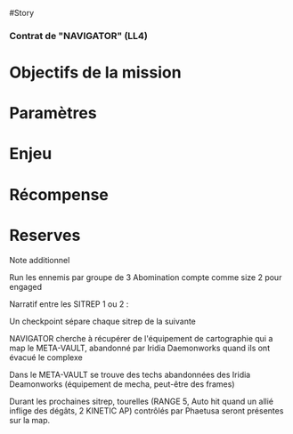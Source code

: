 #Story
### Contrat de "NAVIGATOR" (LL4)

# Objectifs de la mission

# Paramètres

# Enjeu

# Récompense

# Reserves


Note additionnel 

Run les ennemis par groupe de 3
Abomination compte comme size 2 pour engaged

Narratif entre les SITREP 1 ou 2 :

Un checkpoint sépare chaque sitrep de la suivante

NAVIGATOR cherche à récupérer de l'équipement de cartographie qui a map le META-VAULT, abandonné par Iridia Daemonworks quand ils ont évacué le complexe

Dans le META-VAULT se trouve des techs abandonnées des Iridia Deamonworks (équipement de mecha, peut-être des frames)

Durant les prochaines sitrep, tourelles (RANGE 5, Auto hit quand un allié inflige des dégâts, 2 KINETIC AP) contrôlés par Phaetusa seront présentes sur la map.